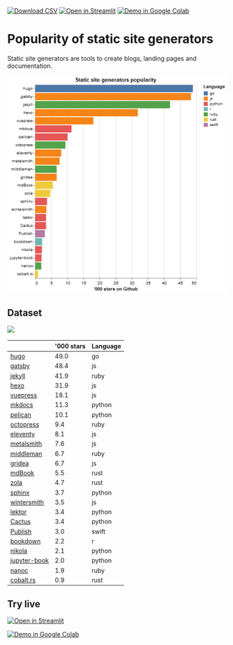 [![Download CSV](https://img.shields.io/badge/download-csv-brightgreen)]({url_csv})
[![Open in Streamlit](https://static.streamlit.io/badges/streamlit_badge_black_white.svg)](https://share.streamlit.io/epogrebnyak/ssg-dataset/main)
[![Demo in Google Colab](https://img.shields.io/badge/colab-open-orange)][colab]

[colab]: https://colab.research.google.com/drive/1041e6yOyVRty5lirnbZOAU1zJ3TN77ta

# Popularity of static site generators

Static site generators are tools to create blogs, landing pages and documentation.

![](docs/_static/plot.png)

## Dataset

<a href="https://raw.githubusercontent.com/epogrebnyak/ssg/main/data/ssg.csv"><img src="https://img.shields.io/badge/download-csv-brightgreen"></a>

|                                                                  |   '000 stars | Language   |
|------------------------------------------------------------------|--------------|------------|
| [hugo](https://github.com/gohugoio/hugo/)                        |         49.0 | go         |
| [gatsby](https://github.com/gatsbyjs/gatsby/)                    |         48.4 | js         |
| [jekyll](https://github.com/jekyll/jekyll/)                      |         41.9 | ruby       |
| [hexo](https://github.com/hexojs/hexo/)                          |         31.9 | js         |
| [vuepress](https://github.com/vuejs/vuepress/)                   |         18.1 | js         |
| [mkdocs](https://github.com/mkdocs/mkdocs/)                      |         11.3 | python     |
| [pelican](https://github.com/getpelican/pelican/)                |         10.1 | python     |
| [octopress](https://github.com/imathis/octopress/)               |          9.4 | ruby       |
| [eleventy](https://github.com/11ty/eleventy/)                    |          8.1 | js         |
| [metalsmith](https://github.com/segmentio/metalsmith/)           |          7.6 | js         |
| [middleman](https://github.com/middleman/middleman/)             |          6.7 | ruby       |
| [gridea](https://github.com/getgridea/gridea/)                   |          6.7 | js         |
| [mdBook](https://github.com/rust-lang/mdBook/)                   |          5.5 | rust       |
| [zola](https://github.com/getzola/zola/)                         |          4.7 | rust       |
| [sphinx](https://github.com/sphinx-doc/sphinx/)                  |          3.7 | python     |
| [wintersmith](https://github.com/jnordberg/wintersmith/)         |          3.5 | js         |
| [lektor](https://github.com/lektor/lektor/)                      |          3.4 | python     |
| [Cactus](https://github.com/eudicots/Cactus/)                    |          3.4 | python     |
| [Publish](https://github.com/JohnSundell/Publish/)               |          3.0 | swift      |
| [bookdown](https://github.com/rstudio/bookdown/)                 |          2.2 | r          |
| [nikola](https://github.com/getnikola/nikola/)                   |          2.1 | python     |
| [jupyter-book](https://github.com/executablebooks/jupyter-book/) |          2.0 | python     |
| [nanoc](https://github.com/nanoc/nanoc/)                         |          1.9 | ruby       |
| [cobalt.rs](https://github.com/cobalt-org/cobalt.rs/)            |          0.9 | rust       |

## Try live

[![Open in Streamlit](https://static.streamlit.io/badges/streamlit_badge_black_white.svg)](https://share.streamlit.io/epogrebnyak/ssg/main)

[![Demo in Google Colab](https://img.shields.io/badge/colab-open-orange)][colab]
